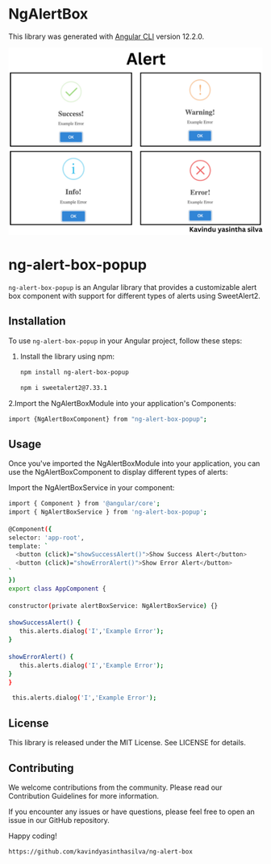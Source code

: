 # NgAlertBox

This library was generated with [Angular CLI](https://github.com/angular/angular-cli) version 12.2.0.

![Image](https://raw.githubusercontent.com/kavindyasinthasilva/ng-alert-box/main/projects/ng-alert-box/Alert.png)

# ng-alert-box-popup

`ng-alert-box-popup` is an Angular library that provides a customizable alert box component with support for different types of alerts using SweetAlert2.

## Installation

To use `ng-alert-box-popup` in your Angular project, follow these steps:

1. Install the library using npm:

   ```bash
   npm install ng-alert-box-popup

   ```
   ```bash
   npm i sweetalert2@7.33.1
   ```

2.Import the NgAlertBoxModule into your application's Components:

  ```bash
  import {NgAlertBoxComponent} from "ng-alert-box-popup";
   ```

## Usage

Once you've imported the NgAlertBoxModule into your application, you can use the NgAlertBoxComponent to display different types of alerts:

Import the NgAlertBoxService in your component:

  ```bash
  import { Component } from '@angular/core';
import { NgAlertBoxService } from 'ng-alert-box-popup';

@Component({
  selector: 'app-root',
  template: `
    <button (click)="showSuccessAlert()">Show Success Alert</button>
    <button (click)="showErrorAlert()">Show Error Alert</button>
  `
})
export class AppComponent {

  constructor(private alertBoxService: NgAlertBoxService) {}

  showSuccessAlert() {
     this.alerts.dialog('I','Example Error');
  }

  showErrorAlert() {
     this.alerts.dialog('I','Example Error');
  }
}
   ```

  ```bash
   this.alerts.dialog('I','Example Error');
   ```


## License

This library is released under the MIT License. See LICENSE for details.

## Contributing

We welcome contributions from the community. Please read our Contribution Guidelines for more information.

If you encounter any issues or have questions, please feel free to open an issue in our GitHub repository.

Happy coding!

  ```bash
  https://github.com/kavindyasinthasilva/ng-alert-box
   ```
       
       

